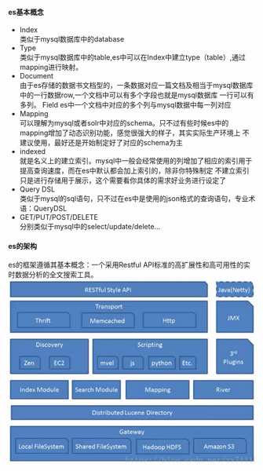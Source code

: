 #### es基本概念
+ Index </br>
类似于mysql数据库中的database
+ Type </br>
类似于mysql数据库中的table,es中可以在Index中建立type（table）,通过mapping进行映射。
+ Document </br>
由于es存储的数据书文档型的，一条数据对应一篇文档及相当于mysql数据库中的一行数据row,一个文档中可以有多个字段也就是mysql数据库
一行可以有多列。     Field      es中一个文档中对应的多个列与mysql数据中每一列对应
+ Mapping </br>
可以理解为mysql或者solr中对应的schema。只不过有些时候es中的mapping增加了动态识别功能，感觉很强大的样子，其实实际生产环境上
不建议使用，最好还是开始制定好了对应的schema为主
+ indexed </br>
就是名义上的建立索引。mysql中一般会经常使用的列增加了相应的索引用于提高查询速度，而在es中默认都会加上索引的，除非你特殊制定
不建立索引只是进行存储用于展示，这个需要看你具体的需求好业务进行设定了
+ Query DSL </br>
类似于mysql的sql语句，只不过在es中是使用的json格式的查询语句，专业术语：QueryDSL
+ GET/PUT/POST/DELETE </br>
分别类似于mysql中的select/update/delete...

#### es的架构
es的框架遵循其基本概念：一个采用Restful API标准的高扩展性和高可用性的实时数据分析的全文搜索工具。
![基本架构](../images/es架构图.png)
